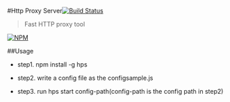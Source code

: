#Http Proxy Server[![Build Status](https://travis-ci.org/devWayne/claws.svg?branch=master)](https://travis-ci.org/devWayne/claws)


> Fast HTTP proxy tool   
   
[![NPM](https://nodei.co/npm/hps.png?downloads=true&downloadRank=true&stars=true)](https://nodei.co/npm/hps/)

##Usage

- step1. npm install -g hps

- step2. write a config file as the configsample.js

- step3. run hps start config-path(config-path is the config path in step2)

